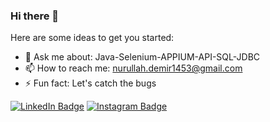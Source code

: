 ### Hi there 👋

Here are some ideas to get you started:

- 💬 Ask me about: Java-Selenium-APPIUM-API-SQL-JDBC
- 📫 How to reach me: nurullah.demir1453@gmail.com
- ⚡ Fun fact: Let's catch the bugs 


[![LinkedIn Badge](https://img.shields.io/badge/-Github-000?style=quare&labelColor=000&logo=Github&logoColor=white&link=link)](https://www.linkedin.com/in/nurullah-demir-b8b347255/) 
[![Instagram Badge](https://img.shields.io/badge/-Instagram-C13584?style=flat-quare&labelColor=C13584&logo=instagram&logoColor=white&link=link)](https://instagram.com/nurullahd6?igshid=ZDdkNTZiNTM=) 





